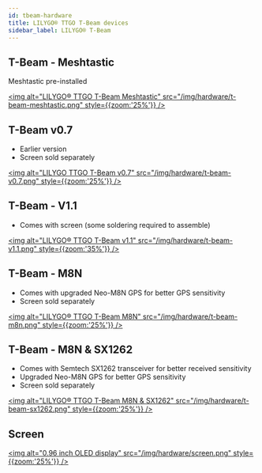```yaml
---
id: tbeam-hardware
title: LILYGO® TTGO T-Beam devices
sidebar_label: LILYGO® T-Beam
---
```


## T-Beam - Meshtastic

Meshtastic pre-installed

[<img alt="LILYGO® TTGO T-Beam Meshtastic" src="/img/hardware/t-beam-meshtastic.png" style={{zoom:'25%'}}  />](https://www.aliexpress.com/item/4001178678568.html)

## T-Beam v0.7

* Earlier version
* Screen sold separately

[<img alt="LILYGO TTGO T-Beam v0.7" src="/img/hardware/t-beam-v0.7.png" style={{zoom:'25%'}}  />](https://www.aliexpress.com/item/4000469332610.html)

## T-Beam - V1.1

* Comes with screen (some soldering required to assemble)

[<img alt="LILYGO® TTGO T-Beam v1.1" src="/img/hardware/t-beam-v1.1.png" style={{zoom:'35%'}} />](https://www.aliexpress.com/item/4001178678568.html)

## T-Beam - M8N

* Comes with upgraded Neo-M8N GPS for better GPS sensitivity
* Screen sold separately

[<img alt="LILYGO® TTGO T-Beam M8N" src="/img/hardware/t-beam-m8n.png" style={{zoom:'25%'}} />](https://www.aliexpress.com/item/33047631119.html)

## T-Beam - M8N & SX1262

* Comes with Semtech SX1262 transceiver for better received sensitivity
* Upgraded Neo-M8N GPS for better GPS sensitivity
* Screen sold separately

[<img alt="LILYGO® TTGO T-Beam M8N & SX1262" src="/img/hardware/t-beam-sx1262.png" style={{zoom:'25%'}} />](https://www.aliexpress.com/item/4001287221970.html)

## Screen

[<img alt="0.96 inch OLED display" src="/img/hardware/screen.png" style={{zoom:'25%'}} />](https://www.aliexpress.com/item/32922106384.html)